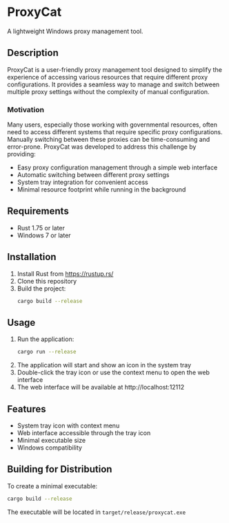 # ProxyCat

A lightweight Windows proxy management tool.

## Description

ProxyCat is a user-friendly proxy management tool designed to simplify the experience of accessing various resources that require different proxy configurations. It provides a seamless way to manage and switch between multiple proxy settings without the complexity of manual configuration.

### Motivation

Many users, especially those working with governmental resources, often need to access different systems that require specific proxy configurations. Manually switching between these proxies can be time-consuming and error-prone. ProxyCat was developed to address this challenge by providing:

- Easy proxy configuration management through a simple web interface
- Automatic switching between different proxy settings
- System tray integration for convenient access
- Minimal resource footprint while running in the background

## Requirements

- Rust 1.75 or later
- Windows 7 or later

## Installation

1. Install Rust from https://rustup.rs/
2. Clone this repository
3. Build the project:
   ```bash
   cargo build --release
   ```

## Usage

1. Run the application:
   ```bash
   cargo run --release
   ```
2. The application will start and show an icon in the system tray
3. Double-click the tray icon or use the context menu to open the web interface
4. The web interface will be available at http://localhost:12112

## Features

- System tray icon with context menu
- Web interface accessible through the tray icon
- Minimal executable size
- Windows compatibility

## Building for Distribution

To create a minimal executable:

```bash
cargo build --release
```

The executable will be located in `target/release/proxycat.exe` 